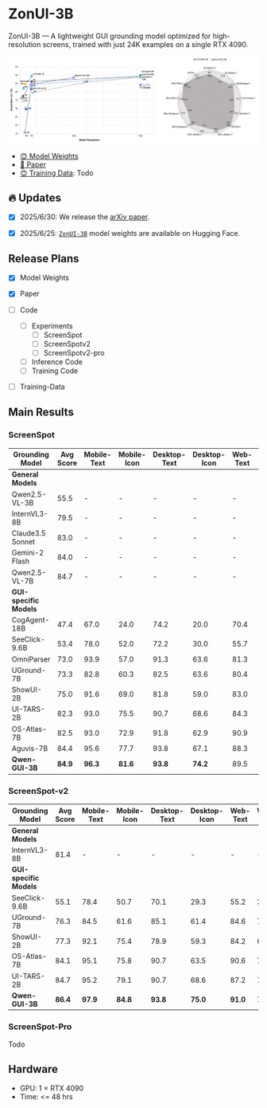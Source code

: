 # ZonUI-3B
ZonUI-3B — A lightweight GUI grounding model optimized for high-resolution screens, trained with just 24K examples on a single RTX 4090.

![Training Flow](assets/sota_perf_and_rader_compare.jpg)
<!-- ![Training Flow](assets/training_flow_solid.jpg) -->

- [😊 Model Weights](https://huggingface.co/zonghanHZH/Qwen-GUI-3B)
- [📑 Paper](https://arxiv.org/abs/2506.23491)
- [😊 Training Data](): Todo


## 🔥 Updates
- [x] 2025/6/30: We release the [arXiv paper](https://arxiv.org/abs/2506.23491).
- [x] 2025/6/25: [`ZonUI-3B`](https://huggingface.co/zonghanHZH/Qwen-GUI-3B) model weights are available on Hugging Face.


## Release Plans

- [x] Model Weights
- [x] Paper
- [ ] Code
  - [ ] Experiments
    - [ ] ScreenSpot
    - [ ] ScreenSpotv2
    - [ ] ScreenSpotv2-pro
  - [ ] Inference Code
  - [ ] Training Code
- [ ] Training-Data


## Main Results

### ScreenSpot

| Grounding Model          | Avg Score  | Mobile-Text | Mobile-Icon | Desktop-Text | Desktop-Icon | Web-Text | Web-Icon |
|--------------------------|--------|-------------|-------------|---------------|----------------|-----------|-----------|
| **General Models**       |        |             |             |               |                |           |           |
| Qwen2.5-VL-3B            | 55.5   | -           | -           | -             | -              | -         | -         |
| InternVL3-8B             | 79.5   | -           | -           | -             | -              | -         | -         |
| Claude3.5 Sonnet         | 83.0   | -           | -           | -             | -              | -         | -         |
| Gemini-2 Flash           | 84.0   | -           | -           | -             | -              | -         | -         |
| Qwen2.5-VL-7B            | 84.7   | -           | -           | -             | -              | -         | -         |
| **GUI-specific Models**  |        |             |             |               |                |           |           |
| CogAgent-18B             | 47.4   | 67.0        | 24.0        | 74.2          | 20.0           | 70.4      | 28.6      |
| SeeClick-9.6B            | 53.4   | 78.0        | 52.0        | 72.2          | 30.0           | 55.7      | 32.5      |
| OmniParser               | 73.0   | 93.9        | 57.0        | 91.3          | 63.6           | 81.3      | 51.0      |
| UGround-7B               | 73.3   | 82.8        | 60.3        | 82.5          | 63.6           | 80.4      | 70.4      |
| ShowUI-2B                | 75.0   | 91.6        | 69.0        | 81.8          | 59.0           | 83.0      | 65.5      |
| UI-TARS-2B               | 82.3   | 93.0        | 75.5        | 90.7          | 68.6           | 84.3      | 74.8      |
| OS-Atlas-7B              | 82.5   | 93.0        | 72.9        | 91.8          | 62.9           | 90.9      | 74.3      |
| Aguvis-7B                | 84.4   | 95.6        | 77.7        | 93.8          | 67.1           | 88.3      | 75.2      |
| **Qwen-GUI-3B**          | **84.9** | **96.3**    | **81.6**    | **93.8**      | **74.2**       | 89.5      | 74.2      |


### ScreenSpot-v2

| Grounding Model          | Avg Score  | Mobile-Text | Mobile-Icon | Desktop-Text | Desktop-Icon | Web-Text | Web-Icon |
|--------------------------|--------|-------------|-------------|---------------|----------------|-----------|-----------|
| **General Models**       |        |             |             |               |                |           |           |
| InternVL3-8B             | 81.4   | -           | -           | -             | -              | -         | -         |
| **GUI-specific Models**  |        |             |             |               |                |           |           |
| SeeClick-9.6B            | 55.1   | 78.4        | 50.7        | 70.1          | 29.3           | 55.2      | 32.5      |
| UGround-7B               | 76.3   | 84.5        | 61.6        | 85.1          | 61.4           | 84.6      | 71.9      |
| ShowUI-2B                | 77.3   | 92.1        | 75.4        | 78.9          | 59.3           | 84.2      | 61.1      |
| OS-Atlas-7B              | 84.1   | 95.1        | 75.8        | 90.7          | 63.5           | 90.6      | 77.3      |
| UI-TARS-2B               | 84.7   | 95.2        | 79.1        | 90.7          | 68.6           | 87.2      | 78.3      |
| **Qwen-GUI-3B**        | **86.4** | **97.9**    | **84.8**    | **93.8**      | **75.0**       | **91.0**  | 75.8      |


### ScreenSpot-Pro
Todo

## Hardware
- GPU: 1 × RTX 4090
- Time: <= 48 hrs
